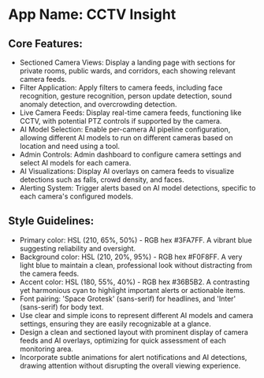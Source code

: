 # **App Name**: CCTV Insight

## Core Features:

- Sectioned Camera Views: Display a landing page with sections for private rooms, public wards, and corridors, each showing relevant camera feeds.
- Filter Application: Apply filters to camera feeds, including face recognition, gesture recognition, person update detection, sound anomaly detection, and overcrowding detection.
- Live Camera Feeds: Display real-time camera feeds, functioning like CCTV, with potential PTZ controls if supported by the camera.
- AI Model Selection: Enable per-camera AI pipeline configuration, allowing different AI models to run on different cameras based on location and need using a tool.
- Admin Controls: Admin dashboard to configure camera settings and select AI models for each camera.
- AI Visualizations: Display AI overlays on camera feeds to visualize detections such as falls, crowd density, and faces.
- Alerting System: Trigger alerts based on AI model detections, specific to each camera's configured models.

## Style Guidelines:

- Primary color: HSL (210, 65%, 50%) - RGB hex #3FA7FF. A vibrant blue suggesting reliability and oversight.
- Background color: HSL (210, 20%, 95%) - RGB hex #F0F8FF. A very light blue to maintain a clean, professional look without distracting from the camera feeds.
- Accent color: HSL (180, 55%, 40%) - RGB hex #36B5B2. A contrasting yet harmonious cyan to highlight important alerts or actionable items.
- Font pairing: 'Space Grotesk' (sans-serif) for headlines, and 'Inter' (sans-serif) for body text.
- Use clear and simple icons to represent different AI models and camera settings, ensuring they are easily recognizable at a glance.
- Design a clean and sectioned layout with prominent display of camera feeds and AI overlays, optimizing for quick assessment of each monitoring area.
- Incorporate subtle animations for alert notifications and AI detections, drawing attention without disrupting the overall viewing experience.
